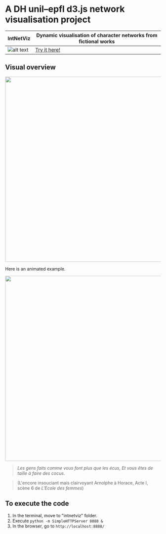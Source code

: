 # A DH unil–epfl d3.js network visualisation project


IntNetViz | Dynamic visualisation of character networks from fictional works
------------ | -------------
![alt text](https://raw.githubusercontent.com/maladesimaginaires/intnetviz/gh-pages/img/intnetviz_graph.png "IntNetViz") | [Try it here!](https://maladesimaginaires.github.io/intnetviz/)

## Visual overview

<img src=https://raw.githubusercontent.com/maladesimaginaires/intnetviz/master/img/DEMO.png width="600">

Here is an animated example.

<img src=https://raw.githubusercontent.com/maladesimaginaires/intnetviz/master/img/gif_malades_imaginaires.gif width="600">

>*Les gens faits comme vous font plus que les écus, Et vous êtes de taille à faire des cocus.*

>(L'encore insouciant mais clairvoyant Arnolphe à Horace, Acte I, scène 6 de *L'Ecole des femmes*)

## To execute the code

1. In the terminal, move to "intnetviz" folder.
2. Execute ```python -m SimpleHTTPServer 8888 &```
3. In the browser, go to ```http://localhost:8888/```
